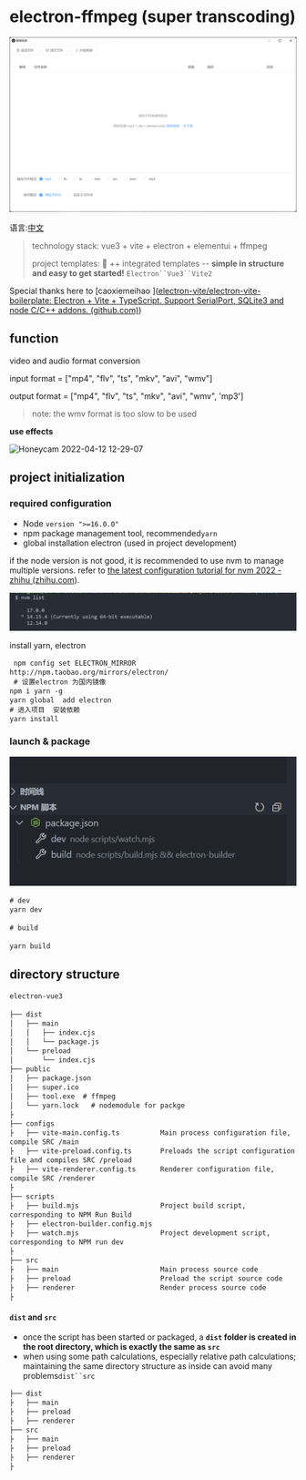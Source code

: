 # electron-ffmpeg (super transcoding)

![image-20220412121741509](.imgs/image-20220412121741509.png)

语言:[中文](./README-zh.md)

> technology stack: vue3 + vite + electron + elementui + ffmpeg
>
> project templates: 🥳 ++ integrated templates -- **simple in structure and easy to get started!** ` Electron``Vue3``Vite2 `

Special thanks here to [caoxiemeihao ]([electron-vite/electron-vite-boilerplate: Electron + Vite + TypeScript. Support SerialPort, SQLite3 and node C/C++ addons. (github.com)](https://github.com/electron-vite/electron-vite-boilerplate))

## function

video and audio format conversion

input format = ["mp4", "flv", "ts", "mkv", "avi", "wmv"]

output format = ["mp4", "flv", "ts", "mkv", "avi", "wmv", 'mp3']

> note: the wmv format is too slow to be used

**use effects**

![Honeycam 2022-04-12 12-29-07](.imgs/Honeycam%25202022-04-12%252012-29-07.gif)

## project initialization

### required configuration

- Node `version ">=16.0.0"`
- npm package management tool, recommended`yarn`
- global installation electron (used in project development)

if the node version is not good, it is recommended to use nvm to manage multiple versions. refer to [the latest configuration tutorial for nvm 2022 - zhihu (zhihu.com](https://zhuanlan.zhihu.com/p/474109586)).

![image-20220412114106710](.imgs/image-20220412114106710.png)

install yarn, electron

```shell
 npm config set ELECTRON_MIRROR http://npm.taobao.org/mirrors/electron/
 # 设置electron 为国内镜像
npm i yarn -g
yarn global  add electron
# 进入项目  安装依赖
yarn install
```

### launch & package

![image-20220412122100314](.imgs/image-20220412122100314.png)

```shell
# dev
yarn dev

# build

yarn build
```

## directory structure

```tree
electron-vue3

├── dist
│   ├── main
│   │   ├── index.cjs
│   │   └── package.js
│   └── preload
│       └── index.cjs
├── public
│   ├── package.json
│   ├── super.ico
│   ├── tool.exe  # ffmpeg
│   └── yarn.lock   # nodemodule for packge
├
├── configs
├   ├── vite-main.config.ts          Main process configuration file, compile SRC /main
├   ├── vite-preload.config.ts       Preloads the script configuration file and compiles SRC /preload
├   ├── vite-renderer.config.ts      Renderer configuration file, compile SRC /renderer
├
├── scripts
├   ├── build.mjs                    Project build script, corresponding to NPM Run Build
├   ├── electron-builder.config.mjs
├   ├── watch.mjs                    Project development script, corresponding to NPM run dev
├
├── src
├   ├── main                         Main process source code
├   ├── preload                      Preload the script source code
├   ├── renderer                     Render process source code
├
```

#### `dist` and `src`

- once the script has been started or packaged, a **`dist` folder is created in the root directory, which is exactly the same as `src`**
- when using some path calculations, especially relative path calculations; maintaining the same directory structure as inside can avoid many problems` dist``src `

```tree
├── dist
├   ├── main
├   ├── preload
├   ├── renderer
├── src
├   ├── main
├   ├── preload
├   ├── renderer
├
```
